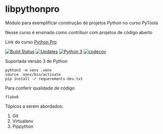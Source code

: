 # libpythonpro
Módulo para exemplificar construção de projetos Python no curso PyTools

Nesse curso é ensinado como contribuir com projetos de código aberto

Link do curso [Python Pro](https://www.python.pro.br)

[![Build Status](https://travis-ci.org/gelhen/libpythonpro.svg?branch=master)](https://travis-ci.org/gelhen/libpythonpro)
[![Updates](https://pyup.io/repos/github/gelhen/libpythonpro/shield.svg)](https://pyup.io/repos/github/gelhen/libpythonpro/)
[![Python 3](https://pyup.io/repos/github/gelhen/libpythonpro/python-3-shield.svg)](https://pyup.io/repos/github/gelhen/libpythonpro/)
[![codecov](https://codecov.io/gh/gelhen/libpythonpro/branch/master/graph/badge.svg)](https://codecov.io/gh/gelhen/libpythonpro)

Suportada versão 3 de Python

```console
pyhton3 -m venv .venv
source .venv/bin/activate
pip install -r requerements-dev.txt
```

Para conferir qualidade de código
````console
flake8
````

Tópicos a serem abordados:
 1. Git
 2. Virtualenv
 3. Pippython